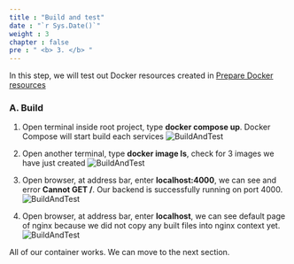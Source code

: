 ```yaml
---
title : "Build and test"
date : "`r Sys.Date()`"
weight : 3
chapter : false
pre : " <b> 3. </b> "
---
```


In this step, we will test out Docker resources created in [Prepare Docker resources](/2-Prerequiste/2.2-createdockerresource/)

### A. Build
1. Open terminal inside root project, type **docker compose up**. Docker Compose will start build each services
![BuildAndTest](images/3.buildandtest/01-buildandtest.png)

2. Open another terminal, type **docker image ls**, check for 3 images we have just created
![BuildAndTest](images/3.buildandtest/02-buildandtest.png)


3. Open browser, at address bar, enter **localhost:4000**, we can see and error **Cannot GET /**. Our backend is successfully running on port 4000.
![BuildAndTest](images/3.buildandtest/03-buildandtest.png)

4. Open browser, at address bar, enter **localhost**, we can see default page of nginx because we did not copy any built files into nginx context yet.
![BuildAndTest](images/3.buildandtest/04-buildandtest.png)

All of our container works. We can move to the next section.
